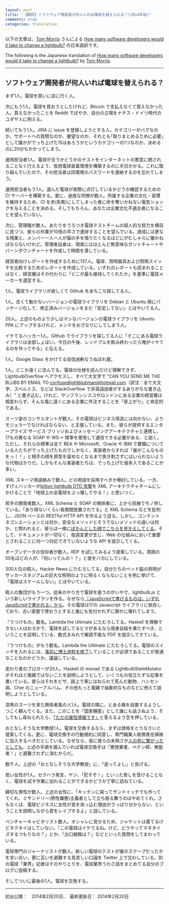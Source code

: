 ```yaml
---
layout: post
title: "【翻訳】ソフトウェア開発者が何人いれば電球を替えられる？(2014年版)"
comments: true
categories: translation
---
```


以下の文章は、[Tom Morris](https://github.com/tommorris) さんによる [How many software developers would it take to change a lightbulb?](http://tommorris.org/posts/8786) の日本語訳です。

The following is the Japanese translation of [How many software developers would it take to change a lightbulb?](http://tommorris.org/posts/8786) by [Tom Morris](https://github.com/tommorris).

--------------------------------------------
<!--original
How many software developers would it take to change a lightbulb?
=================================================================
-->
## ソフトウェア開発者が何人いれば電球を替えられる？

<!--original
One person to go to the shop to buy a lightbulb.
-->
まず1人。電球を買いに店に行く人。

<!--original
Another person who goes and tries to buy a lightbulb but fails because
the shop doesn’t accept Bitcoin. He pops on to Reddit to complain and in
the process [compares his situation to that of the Jews in Nazi
Germany](http://www.reddit.com/r/Bitcoin/comments/1x9pyp/1_simple_reason_why_apple_goes_rotten_%E0%B2%A1_%E0%B2%A1_and_a/).
-->
次にもう1人。電球を買おうとしたけれど、Bitcoin で支払えなくて買えなかった人。買えなかったことを Reddit でぼやき、自分の立場をナチス・ドイツ時代のユダヤ人に例える。

<!--original
Another person to go on to JIRA and spend twenty minutes deciding
whether it is a bug, a support question, a request or one of fifteen
other categories that someone dreamt up as being necessary for “process
reasons”.
-->
続いてもう1人。JIRA に issue を登録しようとする人。カテゴリーがバグなのか、サポートへの質問なのか、要望なのか、それとも｢取りまとめるために必要｣として誰かがでっち上げた15はあろうかというカテゴリーの1つなのか、決めるのに20分もかかってしまう。

<!--original
An ops person to spend half a day setting up a virtual private light
fitting environment so you can securely test your lightbulb fittings
without having to be exposed to the evils of the Internet. Having set
this up, he’ll forget to give you a password.
-->
運用担当者1人。電球が合うかどうかのテストをインターネットの悪意に晒されることなく行えるよう、仮想電球装着環境を構築するのに半日かかる。これに取り組んでいたので、その担当者は同環境のパスワードを連絡するのを忘れてしまう。

<!--original
Another ops person who sets up a CI server to tell you whether your
lightbulb is actually on. And some zany co-workers who decide to give
you a lethal electric shock if you cause the CI to go red, because
they’ve got a company culture to uphold. And you wouldn’t want to not be
a culture fit.
-->
運用担当者もう1人。選んだ電球が実際に点灯しているかどうか確認するための CI サーバーを構築する。更に、迷惑な同僚が数人。所属する企業の文化・習慣を維持するため、CI を赤(失敗)にしてしまった者に命を奪いかねない電気ショックを与えることを決める。そしてもちろん、あなたは企業文化不適合者になることを望んでいない。

<!--original
A few managers standing around and looking at the Herculean efforts of
their lightbulb fitting team and wishing they could go ten times faster
even though that would require adding more hours to the day and extra
limbs to their employees. They pass the time by producing Gantt charts
and burndown charts that have almost no relation to reality.
-->
次に、管理職が数人。あたりをうろつき電球テストチームの超人的な努力を横目に見つつ、彼らの作業が10倍の早さで進捗することを望んでいる。達成には更なる残業と、メンバー一人一人が猫の手を借りたくなるほどにがむしゃらに働かねばならないけれど。管理者自身は、現実にはほとんど無意味なガントチャートやバーンダウンチャートを作成して時間を潰している。

<!--original
137 to prepare reports for management on comparing the different types
of lightbulbs and light fixtures and light switches. None of which will
be read; management will instead just choose the lightbulb manufacturer
that buys them lots of drinks and hookers.
-->
経営者向けレポートを作成するために137人。電球、照明器具および照明スイッチを比較するためのレポートを作成している。いずれのレポートも読まれることはなく、経営層はその代わりに「どこが最も接待してくれたか」を基準に電球メーカーを選定する。

<!--original
1 person to poke around on Github for a lightbulb library.
-->
1人。電球ライブラリが欲しくて Github をあちこち探してる人。

<!--original
1 person to package an old, broken version of the lightbulb library for
Debian and Ubuntu and then complain that the fixed one isn’t “stable”
enough.
-->
1人。古くて動かないバージョンの電球ライブラリを Debian と Ubuntu 用にパッケージ化して、修正済みバージョンをまだ「安定してない」とぼやいてる人。

<!--original
20 person to put a slightly less broken version of the lightbulb library
up on an Ubuntu PPA and then neglect to maintain it.
-->
20人。上述のものより少しはマシなバージョンの電球ライブラリを Ubuntu PPA にアップするけれど、メンテをおざなりにしてしまう人。

<!--original
1 fucking rockstar to tell the guy looking on Github that they all suck
and he’ll write a better one this evening when he’s dosed up on *Red
Bull*.
-->
イケてるハッカー1人。Github でライブラリを探してる人に「そこにある電球ライブラリは全部しょぼい。今日の午後、レッドブルを飲み終わったら俺がイケてるのを作ってやる」と伝える。

<!--original
Someone wearing Google Glass looking like a complete cock.
-->
1人。Google Glass をかけてる自信過剰なうぬぼれ屋。

<!--original
Someone in a far away land who looks at the lightbulb specification,
doesn’t quite understand it and hops on to LightbulbOverflow and asks in
all caps “CAN YOU SEND ME THE BLUBS BY EMAIL TO
confusedlightblubman@hotmail.com ?”. Management in San Francisco and
London still think outsourcing to this company is a good thing because
they are cheap.
-->
1人。どこか遠くに住んでる。電球の仕様を読んだけど理解できず、LightbulbOverflow へアクセスし、すべて大文字で "CAN YOU SEND ME THE BLUBS BY EMAIL TO confusedlightblubman@hotmail.com（訳注：全て大文字、スペルミス、などは StackOverflow で非英語話者がするありがちな書き込み）" と書き込む。けれど、サンフランシスコやロンドンにある企業の経営層は相変わらず、そんな風に遠くにある企業に外注することを「安上がり」と肯定的である。

<!--original
Some consultants in suits saying that the lightbulb isn’t enterprise
ready and needs to be made more modular and hook up to their Enterprise
Service Bridge and Messaging Architecture and to communicate using 17
different SOAP and WS-\* standards dreamed up by people with important
job titles at BEA, Microsoft, Oracle and IBM, but which nobody has
actually ever sat down and implemented without wanting to stab someone
in the face so many times they don’t have a face left. Usually
themselves.
-->
スーツ姿のコンサルタントが数人。その電球はビジネス用途には向かない、よりモジュラーでなければならない、と主張している。また、彼らが提供するエンタープライズ·サービス·ブリッジおよびメッセージングアーキテクチャと連携し、17もの異なる SOAP や WS-* 標準を使用して通信できる必要がある、と説く。ただし、それらの標準は全て BEA や Microsoft、Oracle や IBM で要職についている人たちがでっち上げたものでしかなく、実装者からすれば「誰がこんなものをっ！！」と相手の顔を原型を留めなくなるまで突き刺さずにはいられないような代物ばかりだ。しかもそんな実装者たちは、でっち上げた張本人であることが多い。

<!--original
A few more to argue which type of XML Schema vocabulary (XSD, RELAX NG,
DTD, Schematron etc.) should be used, with one fucking genius deciding
to blow up all the lightbulbs on the planet by launching a [billion
lightbulb DTD attack](https://en.wikipedia.org/wiki/Billion_laughs) on
the XML architecting team.
-->
XML スキーマ用語絡みで数人。どの用語を採用すべきか検討している。一方、すげぇハッカーが[billion lightbulb DTD 攻撃](https://en.wikipedia.org/wiki/Billion_laughs)を XML アーキテクチャチームにしかけることで「地球上の全電球をぶっ壊してやる！」と思いつく。

<!--original
A few young hipsters who point at the XML Schema and SOAP people and
tell them they are ludicrously outdated and need to get with building a
RESTful HTTP API using JSON, but [look blankly at
you](http://blog.steveklabnik.com/posts/2011-07-03-nobody-understands-rest-or-http)
when you ask them what content negotiation is or the difference between
safe and unsafe methods, and then produce you an API that is completely
undocumented, changes every week and doesn’t actually conform to
anything sensible about web architecture.
-->
若手の開発者数人。XML Schema と SOAP の関係者に、上から目線でモノ申している。「あり得ないくらい長期間放置されてる」と XML Schema などを批判し、JSON ベースの RESTful HTTP API を作るよう迫る。しかし、コンテントネゴシエーションとは何か、安全なメソッドとそうでないメソッドの違いは何か、と問われると、彼らは一様に[ぽかんとした顔でこちらを見かえしてくる](http://blog.steveklabnik.com/posts/2011-07-03-nobody-understands-rest-or-http)。そして、ドキュメントが一切なく、毎週変更が生じ、Web の仕組みにおいて重要とされることに何一つ対応できていないような API を提示してくる。

<!--original
Some idealistic open data person to suggest that maybe they should try
RDF. Fifty people to tell him he’s an idiot.
-->
オーブンデータの信仰者が数人。RDF を試してみるよう提案している。周囲の50名ほどの人が、「何いってんの！？」と彼をバカにしている。

<!--original
300 or so tossers on Hacker News bitching about how the lightbulb
“doesn’t scale” because the bulb they’ve put in their bedside lamp isn’t
able to double as a floodlight for a fucking soccer stadium.
-->
300人位の暇人。Hacker News にたむろしてる。自分たちのベッド脇の照明がサッカースタジアムの巨大な照明のように明るくならないことを例に挙げて、「電球はスケールしない」とぼやいている。

<!--original
A whole bevy of other tossers who decide they don’t like lightbulbs done
in the traditional way so write a fucking library called lightbulb.js
because [“everything that can be written in JavaScript will
be”](http://tommorris.org/posts/8637). The lightbulbs depend on
seventeen JavaScript libraries and silently fail if you fit them in an
old house.
-->
暇人の集団がもう一つ。従来のやり方で電球を扱うのがいやで、lightbulb.js という新しいライブラリを作る。なぜなら[『JavaScriptで書けるものは、いずれJavaScriptで書かれる』から](http://tommorris.org/posts/8637)。その電球は17の Javascript ライブラリに依存しており、古い家屋で使おうとすると誰にも気付かれずに静かに壊れてしまう。

<!--original
Some arsehole on Lambda the Ultimate who points to an unreadable PDF
filled with mathematical equations proving that unless you know Haskell
you aren’t a good person and should just go die in a fire rather than
bother fitting lightbulbs.
-->
『うつけもの』数名。Lambda the Ultimate にたむろしてる。Haskell を理解できない人はおろかで、電球を試してるヒマがあるなら焼身自殺を果たすべき、ということを証明している、数式まみれで解読不能な PDF を提示してきている。

<!--original
Some other arsehole in the comments on Lambda the Ultimate asking
whether it’s normal that to turn the light switch on, he needs to [do a
Ph.D first](http://www.willamette.edu/~fruehr/haskell/evolution.html).
-->
『うつけもの』がもう数名。Lambda the Ultimate にたむろしてる。電球のスイッチを入れるには、[事前に博士過程を修了](http://www.willamette.edu/~fruehr/haskell/evolution.html)していることが必須であることが普通なことなのかどうか、議論している。

<!--original
Twenty odd bloggers writing naff articles about how the
LightbulbStateMutator monad isn’t that complicated and analogising it to
pizzas, roadkill, leprosy, Cher’s new album and some even more
complicated abstract concepts.
-->
変わり者のブロガーが20人。Haskell の monad である LightbulbStateMutator がそれほど複雑ではないことを説明しようとして、いくつもの役立たずな記事を書いている。彼らはそれをピザ、路上で車にはねられて死んだ動物、ハンセン病、Cher のニューアルバム、その他もっと複雑で抽象的なものなどに例えて説明しようとしている。

<!--original
An important looking person in a dark black suit who turns up, insists
that you install a box next to the lightbulb and tells you that you
aren’t allowed to tell anyone about this because of national security
but that if anyone asks, [it’s only
metadata](http://www.msnbc.com/msnbc/not-just-metadata).
-->
漆黒のスーツを来た関係者風の人1人。電球の隣に、とある箱を設置するようしつこく頼んでくる。また、このことを「国家機密」として誰にも話さぬよう、そしてもし尋ねられたら、[「ただの属性情報です」](http://www.msnbc.com/msnbc/not-just-metadata)と答えるよう念を押している。

<!--original
One meek university professor suggesting that maybe if you are going to
change a lightbulb, you should get some kind of qualification first,
agree to some kind of lightbulb fitters’ code of conduct and ethics, and
take out some professional indemnity insurance so that if your
incompetence [leads to people
dying](https://en.wikipedia.org/wiki/Therac-25), people don’t point to
lightbulb fitters and say they are all cowboys and charlatans and
morons.
-->
おとなしそうな大学教授1人。電球を交換するなら、まずは資格をとりなさいと提案してくる。更に、電球交換手の行動規約に同意し、専門職業人賠償責任保険に加入するべきだとしている。なぜなら、仮に彼らの未熟さが[人の死に繋がったとしても](https://en.wikipedia.org/wiki/Therac-25)、上述の手順を踏んでいれば電球交換手は「悪徳業者、ペテン師、無能者！」と避難されずに済むからだ。

<!--original
A few thousand people telling meek university professor to go fuck
himself.
-->
数千人。上述の「おとなしそうな大学教授」に、「逝ってよし」と告げる。

<!--original
A young lady asking very politely if she can have a turn fitting
lightbulbs once in a while without being cat-called, jeered at or
threatened with rape.
-->
若い女性が1人。セクハラ発言、ヤジ、「犯すぞ！」といった脅しを受けることなく、電球を試す作業に加わることができるかどうか丁寧に訪ねている。

<!--original
A couple dozen nice guys telling her to get back in the kitchen, make
them a sandwich and stop being a radical geminist misandrist or they’ll
rape the fucking crap out of her while then explaining that they don’t
understand why anyone would think that women face any issue in the
lightbulb business.
-->
親切な男性が数人。上述の女性に、「キッチンに戻ってサンドイッチでも作っててくれ、ミサンドリー(男性嫌悪)主義者として立ち振る舞うのはやめてくれ。さもなくば、電球ビジネスに女性が首を突っ込む理由がさっぱり分からない、ということを説明しながら君をレイプするよ」と話している。

<!--original
A couple of venture capitalists who are wearing suit jackets but not
ties so they can look modern saying things like “these lightbulbs seem
like a neat hack but how exactly do you plan to monetize this?” and
“what’s your exit strategy?”
-->
ベンチャーキャピタリスト数人。オシャレに見せるため、ジャケットは着てるけどネクタイはしていない。「この電球はイケてるね。けど、どうやってマネタイズするつもりなの？」とか、「出口戦略は？」などといった質問をしてまわっている。

<!--original
A couple of professional lightbulb journalists arguing about who got the
scoop on the fitting of the new lightbulb and sending catty tweets back
and forth about how they suck. And another professional lightbulb
metajournalist to document said catty Twitter fight for his lightbulb
industry gossip blog.
-->
電球専門のジャーナリストが数人。新しい電球のテストが誰のスクープだったかを言い合い、更に互いを避難する見苦しい口論を Twitter 上で交わしている。別の電球「業界」記者はそのやりとりを、電球業界うわさ話をまとめてる自分のブログに投稿する。

<!--original
Finally, one person to fit the lightbulb.
-->
そしてついに最後の1人。電球を交換する。

-------------
初出公開：　2014年2月20日、　最終更新日： 2014年2月20日
